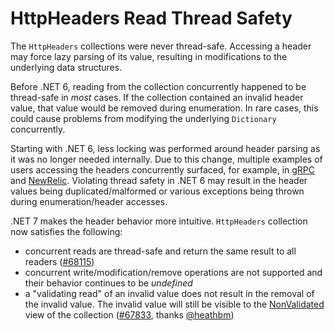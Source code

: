 # HttpHeaders Read Thread Safety

The `HttpHeaders` collections were never thread-safe. Accessing a header may force lazy parsing of its value, resulting in modifications to the underlying data structures.

Before .NET 6, reading from the collection concurrently happened to be thread-safe in *most* cases.
If the collection contained an invalid header value, that value would be removed during enumeration. In rare cases, this could cause problems from modifying the underlying `Dictionary` concurrently.

Starting with .NET 6, less locking was performed around header parsing as it was no longer needed internally.
Due to this change, multiple examples of users accessing the headers concurrently surfaced, for example, in [gRPC](https://github.com/dotnet/runtime/issues/55898) and [NewRelic](https://github.com/newrelic/newrelic-dotnet-agent/issues/803).
Violating thread safety in .NET 6 may result in the header values being duplicated/malformed or various exceptions being thrown during enumeration/header accesses.

.NET 7 makes the header behavior more intuitive. `HttpHeaders` collection now satisfies the following:
- concurrent reads are thread-safe and return the same result to all readers ([#68115](https://github.com/dotnet/runtime/pull/68115))
- concurrent write/modification/remove operations are not supported and their behavior continues to be *undefined*
- a "validating read" of an invalid value does not result in the removal of the invalid value. The invalid value will still be visible to the [NonValidated](https://learn.microsoft.com/en-us/dotnet/api/system.net.http.headers.httpheaders.nonvalidated?view=net-7.0#system-net-http-headers-httpheaders-nonvalidated) view of the collection ([#67833](https://github.com/dotnet/runtime/pull/67833), thanks [@heathbm](https://github.com/heathbm))